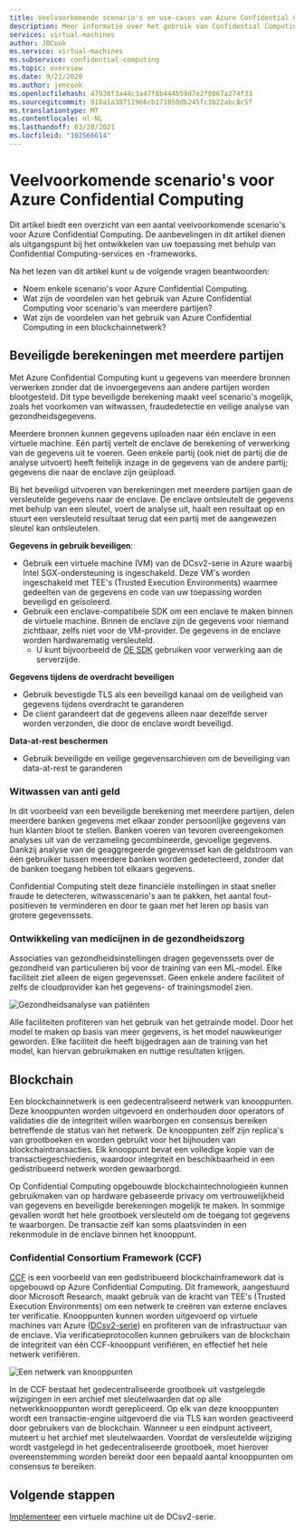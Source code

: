 ```yaml
---
title: Veelvoorkomende scenario's en use-cases van Azure Confidential Computing
description: Meer informatie over het gebruik van Confidential Computing in uw scenario.
services: virtual-machines
author: JBCook
ms.service: virtual-machines
ms.subservice: confidential-computing
ms.topic: overview
ms.date: 9/22/2020
ms.author: jencook
ms.openlocfilehash: 47938f3a44c3a47f8b444b59d7e2f0867a274f33
ms.sourcegitcommit: 910a1a38711966cb171050db245fc3b22abc8c5f
ms.translationtype: MT
ms.contentlocale: nl-NL
ms.lasthandoff: 03/20/2021
ms.locfileid: "102566614"
---
```

# <a name="common-scenarios-for-azure-confidential-computing"></a>Veelvoorkomende scenario's voor Azure Confidential Computing

Dit artikel biedt een overzicht van een aantal veelvoorkomende scenario's voor Azure Confidential Computing. De aanbevelingen in dit artikel dienen als uitgangspunt bij het ontwikkelen van uw toepassing met behulp van Confidential Computing-services en -frameworks. 

Na het lezen van dit artikel kunt u de volgende vragen beantwoorden:

- Noem enkele scenario's voor Azure Confidential Computing.
- Wat zijn de voordelen van het gebruik van Azure Confidential Computing voor scenario's van meerdere partijen?
- Wat zijn de voordelen van het gebruik van Azure Confidential Computing in een blockchainnetwerk?


## <a name="secure-multi-party-computation"></a>Beveiligde berekeningen met meerdere partijen
Met Azure Confidential Computing kunt u gegevens van meerdere bronnen verwerken zonder dat de invoergegevens aan andere partijen worden blootgesteld. Dit type beveiligde berekening maakt veel scenario's mogelijk, zoals het voorkomen van witwassen, fraudedetectie en veilige analyse van gezondheidsgegevens.

Meerdere bronnen kunnen gegevens uploaden naar één enclave in een virtuele machine. Eén partij vertelt de enclave de berekening of verwerking van de gegevens uit te voeren. Geen enkele partij (ook niet de partij die de analyse uitvoert) heeft feitelijk inzage in de gegevens van de andere partij; gegevens die naar de enclave zijn geüpload. 

Bij het beveiligd uitvoeren van berekeningen met meerdere partijen gaan de versleutelde gegevens naar de enclave. De enclave ontsleutelt de gegevens met behulp van een sleutel, voert de analyse uit, haalt een resultaat op en stuurt een versleuteld resultaat terug dat een partij met de aangewezen sleutel kan ontsleutelen. 

**Gegevens in gebruik beveiligen**: 
- Gebruik een virtuele machine (VM) van de DCsv2-serie in Azure waarbij Intel SGX-ondersteuning is ingeschakeld. Deze VM's worden ingeschakeld met TEE's (Trusted Execution Environments) waarmee gedeelten van de gegevens en code van uw toepassing worden beveiligd en geïsoleerd.
- Gebruik een enclave-compatibele SDK om een enclave te maken binnen de virtuele machine. Binnen de enclave zijn de gegevens voor niemand zichtbaar, zelfs niet voor de VM-provider. De gegevens in de enclave worden hardwarematig versleuteld.
    - U kunt bijvoorbeeld de [OE SDK](https://github.com/openenclave/openenclave) gebruiken voor verwerking aan de serverzijde. 

**Gegevens tijdens de overdracht beveiligen** 
- Gebruik bevestigde TLS als een beveiligd kanaal om de veiligheid van gegevens tijdens overdracht te garanderen
- De client garandeert dat de gegevens alleen naar dezelfde server worden verzonden, die door de enclave wordt beveiligd. 

**Data-at-rest beschermen**
- Gebruik beveiligde en veilige gegevensarchieven om de beveiliging van data-at-rest te garanderen 

### <a name="anti-money-laundering"></a>Witwassen van anti geld
In dit voorbeeld van een beveiligde berekening met meerdere partijen, delen meerdere banken gegevens met elkaar zonder persoonlijke gegevens van hun klanten bloot te stellen. Banken voeren van tevoren overeengekomen analyses uit van de verzameling gecombineerde, gevoelige gegevens. Dankzij analyse van de geaggregeerde gegevensset kan de geldstroom van één gebruiker tussen meerdere banken worden gedetecteerd, zonder dat de banken toegang hebben tot elkaars gegevens.

Confidential Computing stelt deze financiële instellingen in staat sneller fraude te detecteren, witwasscenario's aan te pakken, het aantal fout-positieven te verminderen en door te gaan met het leren op basis van grotere gegevenssets. 

### <a name="drug-development-in-healthcare"></a>Ontwikkeling van medicijnen in de gezondheidszorg
Associaties van gezondheidsinstellingen dragen gegevenssets over de gezondheid van particulieren bij voor de training van een ML-model. Elke faciliteit ziet alleen de eigen gegevensset. Geen enkele andere faciliteit of zelfs de cloudprovider kan het gegevens- of trainingsmodel zien. 

![Gezondheidsanalyse van patiënten](./media/use-cases-scenarios/patient-data.png)

Alle faciliteiten profiteren van het gebruik van het getrainde model. Door het model te maken op basis van meer gegevens, is het model nauwkeuriger geworden. Elke faciliteit die heeft bijgedragen aan de training van het model, kan hiervan gebruikmaken en nuttige resultaten krijgen. 

## <a name="blockchain"></a>Blockchain

Een blockchainnetwerk is een gedecentraliseerd netwerk van knooppunten. Deze knooppunten worden uitgevoerd en onderhouden door operators of validaties die de integriteit willen waarborgen en consensus bereiken betreffende de status van het netwerk. De knooppunten zelf zijn replica's van grootboeken en worden gebruikt voor het bijhouden van blockchaintransacties. Elk knooppunt bevat een volledige kopie van de transactiegeschiedenis, waardoor integriteit en beschikbaarheid in een gedistribueerd netwerk worden gewaarborgd.

Op Confidential Computing opgebouwde blockchaintechnologieën kunnen gebruikmaken van op hardware gebaseerde privacy om vertrouwelijkheid van gegevens en beveiligde berekeningen mogelijk te maken. In sommige gevallen wordt het hele grootboek versleuteld om de toegang tot gegevens te waarborgen. De transactie zelf kan soms plaatsvinden in een rekenmodule in de enclave binnen het knooppunt.

### <a name="confidential-consortium-framework-ccf"></a>Confidential Consortium Framework (CCF)
[CCF](https://www.microsoft.com/research/project/confidential-consortium-framework/) is een voorbeeld van een gedistribueerd blockchainframework dat is opgebouwd op Azure Confidential Computing. Dit framework, aangestuurd door Microsoft Research, maakt gebruik van de kracht van TEE's (Trusted Execution Environments) om een netwerk te creëren van externe enclaves ter verificatie. Knooppunten kunnen worden uitgevoerd op virtuele machines van Azure ([DCsv2-serie](confidential-computing-enclaves.md)) en profiteren van de infrastructuur van de enclave. Via verificatieprotocollen kunnen gebruikers van de blockchain de integriteit van één CCF-knooppunt verifiëren, en effectief het hele netwerk verifiëren. 

![Een netwerk van knooppunten](./media/use-cases-scenarios/ccf.png)

In de CCF bestaat het gedecentraliseerde grootboek uit vastgelegde wijzigingen in een archief met sleutelwaarden dat op alle netwerkknooppunten wordt gerepliceerd. Op elk van deze knooppunten wordt een transactie-engine uitgevoerd die via TLS kan worden geactiveerd door gebruikers van de blockchain. Wanneer u een eindpunt activeert, muteert u het archief met sleutelwaarden. Voordat de versleutelde wijziging wordt vastgelegd in het gedecentraliseerde grootboek, moet hierover overeenstemming worden bereikt door een bepaald aantal knooppunten om consensus te bereiken. 

## <a name="next-steps"></a>Volgende stappen
[Implementeer](quick-create-marketplace.md) een virtuele machine uit de DCsv2-serie.


